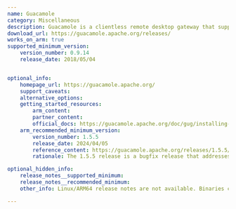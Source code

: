 ```yaml
---
name: Guacamole
category: Miscellaneous
description: Guacamole is a clientless remote desktop gateway that supports standard protocols like RDP, VNC, and SSH, allowing users to access their desktops through a web browser.
download_url: https://guacamole.apache.org/releases/
works_on_arm: true
supported_minimum_version:
    version_number: 0.9.14
    release_date: 2018/05/04


optional_info:
    homepage_url: https://guacamole.apache.org/
    support_caveats:
    alternative_options:
    getting_started_resources:
        arm_content: 
        partner_content: 
        official_docs: https://guacamole.apache.org/doc/gug/installing-guacamole.html
    arm_recommended_minimum_version:
        version_number: 1.5.5
        release_date: 2024/04/05
        reference_content: https://guacamole.apache.org/releases/1.5.5/
        rationale: The 1.5.5 release is a bugfix release that addresses bugs and regressions from 1.5.4 and earlier, including a resource leak that may affect RDP and SSH connections, and updates all dependencies to their latest compatible versions.  A display issue with Japanese characters in the guacd Docker image has been resolved. Several critical bugs affecting RDP protocol stability have been addressed, including segfaults during connection startup, resizing, and concurrency issues, as well as a double free issue and TLS socket synchronization problems. Authentication now correctly handles per-user connection concurrency limits, and a VNC password challenge issue has been resolved. On the maintenance side, the build process has been updated to support FFmpeg 5.0.

optional_hidden_info:
    release_notes__supported_minimum:
    release_notes__recommended_minimum:
    other_info: Linux/ARM64 release notes are not available. Binaries can be built from the source code.

---
```

